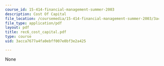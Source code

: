 ```yaml
---
course_id: 15-414-financial-management-summer-2003
description: Cost Of Capital
file_location: /coursemedia/15-414-financial-management-summer-2003/3acca7677a4fa0ebff007e0bf3e2a425_rec6_cost_capital.pdf
file_type: application/pdf
layout: pdf
title: rec6_cost_capital.pdf
type: course
uid: 3acca7677a4fa0ebff007e0bf3e2a425

---
```

None